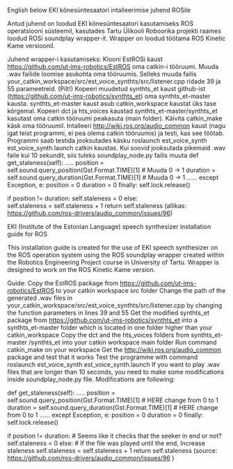 English below
EKI kõnesüntesaatori intalleerimise juhend ROSile 

Antud juhend on loodud EKI kõnesüntesaatori kasutamiseks ROS operatsiooni süsteemil, kasutades Tartu Ülikooli Roboorika projekti raames loodud ROSi soundplay wrapper-it. Wrapper on loodud töötama ROS Kinetic Kame versioonil.

Juhend wrapper-i kasutamiseks:
Klooni EstROSi kaust https://github.com/ut-ims-robotics/EstROS oma catkin-i tööruumi.
Muuda .wav failide loomise asukohta oma tööruumis. Selleks muuda failis your_catkin_workspace/src/est_voice_synthts/src/listener.cpp ridade 39 ja 55 parameetreid. (Pilt!)
Kopeeri muudetud synthts_et kaust github-ist (https://github.com/ut-ims-robotics/synthts_et) oma synthts_et-master kausta. synthts_et-master kaust asub catkin_workspace kaustat üks tase kõrgemal.
Kopeeri dct ja hts_voices kaustad synthts_et-master/synthts_et kasutast oma catkin tööruumi peakasuta (main folder).
Käivita catkin_make käsk oma tööruumil.
Intalleeri http://wiki.ros.org/audio_common kaust (nagu igat teist programmi, ei pea olema catkin tööruumis) ja testi, kas see töötab.
Programmi saab testida jooksutades käsku roslaunch est_voice_synth est_voice_synth.launch catkin kaustas. 
Kui soovid jooksutada pikemaid .wav faile kui 10 sekundit, siis tuleks soundplay_node.py failis muuta 
def get_staleness(self):
.....
position = self.sound.query_position(Gst.Format.TIME)[1] # Muuda 0 -> 1
duration = self.sound.query_duration(Gst.Format.TIME)[1] # Muuda 0 -> 1 
......
except Exception, e:
position = 0
duration = 0
finally:
    self.lock.release()

if position != duration: 
    self.staleness = 0
else:  
    self.staleness = self.staleness + 1
    return self.staleness
(allikas: https://github.com/ros-drivers/audio_common/issues/96)



EKI (Institute of the Estonian Language) speech synthesizer installation guide for ROS

This installation guide is created for the use of EKI speech synthesizer on the ROS operation system using the ROS soundplay wrapper created within the Robotics Engineering Project course in University of Tartu. Wrapper is designed to work on the ROS Kinetic Kame version.

Guide:
Copy the EstROS package from https://github.com/ut-ims-robotics/EstROS to your catkin workspace src folder
Change the path of the generated .wav files in your_catkin_workspace/src/est_voice_synthts/src/listener.cpp by changing the function parameters in lines 39 and 55
Get the modified synthts_et package from https://github.com/ut-ims-robotics/synthts_et into a synthts_et-master folder which is located in one folder higher than your catkin_workspace
Copy the dct and the hts_voices folders from synthts_et-master /synthts_et into your catkin workspace main folder
Run command catkin_make on your workspace
Get the http://wiki.ros.org/audio_common package and test that it works
Test the programme with command roslaunch est_voice_synth est_voice_synth.launch 
If you want to play .wav files that are longer than 10 seconds, you need to make some modifications inside soundplay_node.py file. Modifications are following:

def get_staleness(self):
.....
position = self.sound.query_position(Gst.Format.TIME)[1] # HERE change from 0 to 1
duration = self.sound.query_duration(Gst.Format.TIME)[1] # HERE change from 0 to 1 
......
except Exception, e:
position = 0
duration = 0
finally:
    self.lock.release()

if position != duration: # Seems like it checks that the seeker in end or not? 
    self.staleness = 0
else: # If the file was played until the end, Increase staleness 
    self.staleness = self.staleness + 1
    return self.staleness
(source: https://github.com/ros-drivers/audio_common/issues/96 ) 




